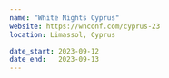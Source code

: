 ```yaml
---
name: "White Nights Cyprus"
website: https://wnconf.com/cyprus-23
location: Limassol, Cyprus

date_start: 2023-09-12
date_end:   2023-09-13
---
```

